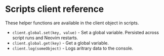 # Scripts client reference

These helper functions are available in the client object in scripts.

- `client.global.set(key, value)` - Set a global variable.
  Persisted across script runs and Neovim restarts.
- `client.global.get(key)` - Get a global variable.
- `client.log(someObject)` - Logs aritrary data to the console.
